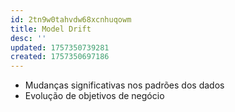 ```yaml
---
id: 2tn9w0tahvdw68xcnhuqowm
title: Model Drift
desc: ''
updated: 1757350739281
created: 1757350697186
---
```


- Mudanças significativas nos padrões dos dados
- Evolução de objetivos de negócio
